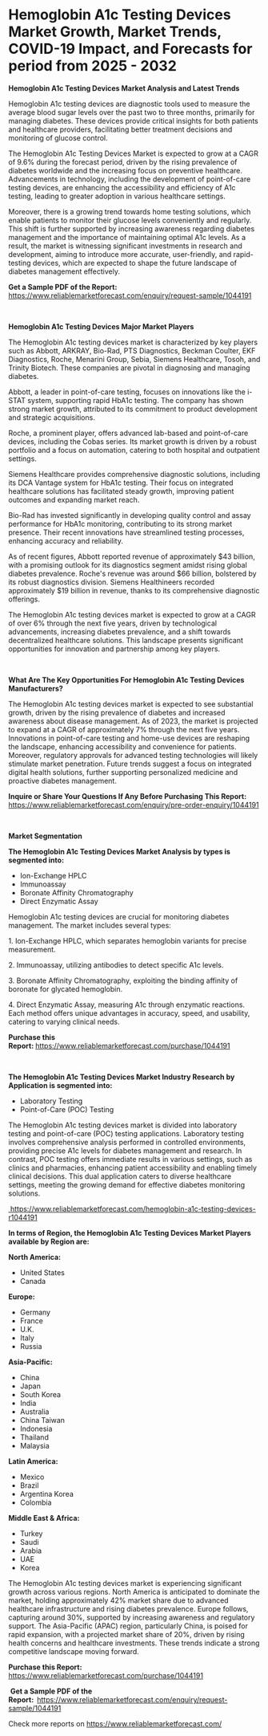 <p><h1>Hemoglobin A1c Testing Devices Market Growth, Market Trends, COVID-19 Impact, and Forecasts for period from 2025 - 2032</h1></p><p><strong>Hemoglobin A1c Testing Devices Market Analysis and Latest Trends</strong></p>
<p><p>Hemoglobin A1c testing devices are diagnostic tools used to measure the average blood sugar levels over the past two to three months, primarily for managing diabetes. These devices provide critical insights for both patients and healthcare providers, facilitating better treatment decisions and monitoring of glucose control.</p><p>The Hemoglobin A1c Testing Devices Market is expected to grow at a CAGR of 9.6% during the forecast period, driven by the rising prevalence of diabetes worldwide and the increasing focus on preventive healthcare. Advancements in technology, including the development of point-of-care testing devices, are enhancing the accessibility and efficiency of A1c testing, leading to greater adoption in various healthcare settings.</p><p>Moreover, there is a growing trend towards home testing solutions, which enable patients to monitor their glucose levels conveniently and regularly. This shift is further supported by increasing awareness regarding diabetes management and the importance of maintaining optimal A1c levels. As a result, the market is witnessing significant investments in research and development, aiming to introduce more accurate, user-friendly, and rapid-testing devices, which are expected to shape the future landscape of diabetes management effectively.</p></p>
<p><strong>Get a Sample PDF of the Report:&nbsp;</strong> <a href="https://www.reliablemarketforecast.com/enquiry/request-sample/1044191?utm_campaign=2781&utm_medium=2&utm_source=Github&utm_content=ia&utm_term=03032025&utm_id=hemoglobin-a1c-testing-devices">https://www.reliablemarketforecast.com/enquiry/request-sample/1044191</a></p>
<p>&nbsp;</p>
<p><strong>Hemoglobin A1c Testing Devices Major Market Players</strong></p>
<p><p>The Hemoglobin A1c testing devices market is characterized by key players such as Abbott, ARKRAY, Bio-Rad, PTS Diagnostics, Beckman Coulter, EKF Diagnostics, Roche, Menarini Group, Sebia, Siemens Healthcare, Tosoh, and Trinity Biotech. These companies are pivotal in diagnosing and managing diabetes.</p><p>Abbott, a leader in point-of-care testing, focuses on innovations like the i-STAT system, supporting rapid HbA1c testing. The company has shown strong market growth, attributed to its commitment to product development and strategic acquisitions. </p><p>Roche, a prominent player, offers advanced lab-based and point-of-care devices, including the Cobas series. Its market growth is driven by a robust portfolio and a focus on automation, catering to both hospital and outpatient settings.</p><p>Siemens Healthcare provides comprehensive diagnostic solutions, including its DCA Vantage system for HbA1c testing. Their focus on integrated healthcare solutions has facilitated steady growth, improving patient outcomes and expanding market reach.</p><p>Bio-Rad has invested significantly in developing quality control and assay performance for HbA1c monitoring, contributing to its strong market presence. Their recent innovations have streamlined testing processes, enhancing accuracy and reliability.</p><p>As of recent figures, Abbott reported revenue of approximately $43 billion, with a promising outlook for its diagnostics segment amidst rising global diabetes prevalence. Roche's revenue was around $66 billion, bolstered by its robust diagnostics division. Siemens Healthineers recorded approximately $19 billion in revenue, thanks to its comprehensive diagnostic offerings.</p><p>The Hemoglobin A1c testing devices market is expected to grow at a CAGR of over 6% through the next five years, driven by technological advancements, increasing diabetes prevalence, and a shift towards decentralized healthcare solutions. This landscape presents significant opportunities for innovation and partnership among key players.</p></p>
<p>&nbsp;</p>
<p><strong>What Are The Key Opportunities For Hemoglobin A1c Testing Devices Manufacturers?</strong></p>
<p><p>The Hemoglobin A1c testing devices market is expected to see substantial growth, driven by the rising prevalence of diabetes and increased awareness about disease management. As of 2023, the market is projected to expand at a CAGR of approximately 7% through the next five years. Innovations in point-of-care testing and home-use devices are reshaping the landscape, enhancing accessibility and convenience for patients. Moreover, regulatory approvals for advanced testing technologies will likely stimulate market penetration. Future trends suggest a focus on integrated digital health solutions, further supporting personalized medicine and proactive diabetes management.</p></p>
<p><strong>Inquire or Share Your Questions If Any Before Purchasing This Report:</strong> <a href="https://www.reliablemarketforecast.com/enquiry/pre-order-enquiry/1044191?utm_campaign=2781&utm_medium=2&utm_source=Github&utm_content=ia&utm_term=03032025&utm_id=hemoglobin-a1c-testing-devices">https://www.reliablemarketforecast.com/enquiry/pre-order-enquiry/1044191</a></p>
<p>&nbsp;</p>
<p><strong>Market Segmentation</strong></p>
<p><strong>The Hemoglobin A1c Testing Devices Market Analysis by types is segmented into:</strong></p>
<p><ul><li>Ion-Exchange HPLC</li><li>Immunoassay</li><li>Boronate Affinity Chromatography</li><li>Direct Enzymatic Assay</li></ul></p>
<p><p>Hemoglobin A1c testing devices are crucial for monitoring diabetes management. The market includes several types: </p><p>1. Ion-Exchange HPLC, which separates hemoglobin variants for precise measurement.</p><p>2. Immunoassay, utilizing antibodies to detect specific A1c levels.</p><p>3. Boronate Affinity Chromatography, exploiting the binding affinity of boronate for glycated hemoglobin.</p><p>4. Direct Enzymatic Assay, measuring A1c through enzymatic reactions. Each method offers unique advantages in accuracy, speed, and usability, catering to varying clinical needs.</p></p>
<p><strong>Purchase this Report:&nbsp;</strong><a href="https://www.reliablemarketforecast.com/purchase/1044191?utm_campaign=2781&utm_medium=2&utm_source=Github&utm_content=ia&utm_term=03032025&utm_id=hemoglobin-a1c-testing-devices">https://www.reliablemarketforecast.com/purchase/1044191</a></p>
<p>&nbsp;</p>
<p><strong>The Hemoglobin A1c Testing Devices Market Industry Research by Application is segmented into:</strong></p>
<p><ul><li>Laboratory Testing</li><li>Point-of-Care (POC) Testing</li></ul></p>
<p><p>The Hemoglobin A1c testing devices market is divided into laboratory testing and point-of-care (POC) testing applications. Laboratory testing involves comprehensive analysis performed in controlled environments, providing precise A1c levels for diabetes management and research. In contrast, POC testing offers immediate results in various settings, such as clinics and pharmacies, enhancing patient accessibility and enabling timely clinical decisions. This dual application caters to diverse healthcare settings, meeting the growing demand for effective diabetes monitoring solutions.</p></p>
<p><a href="https://www.reliablemarketforecast.com/hemoglobin-a1c-testing-devices-r1044191?utm_campaign=2781&utm_medium=2&utm_source=Github&utm_content=ia&utm_term=03032025&utm_id=hemoglobin-a1c-testing-devices">&nbsp;https://www.reliablemarketforecast.com/hemoglobin-a1c-testing-devices-r1044191</a></p>
<p><strong>In terms of Region, the Hemoglobin A1c Testing Devices Market Players available by Region are:</strong></p>
<p>
    <p> <strong> North America: </strong>
        <ul>
            <li>United States</li>
            <li>Canada</li>
        </ul>
        </p> 
    <p> <strong> Europe: </strong>
        <ul>
            <li>Germany</li>
            <li>France</li>
            <li>U.K.</li>
            <li>Italy</li>
            <li>Russia</li>
        </ul>
        </p> 
    <p> <strong> Asia-Pacific: </strong>
        <ul>
            <li>China</li>
            <li>Japan</li>
            <li>South Korea</li>
            <li>India</li>
            <li>Australia</li>
            <li>China Taiwan</li>
            <li>Indonesia</li>
            <li>Thailand</li>
            <li>Malaysia</li>
        </ul>
        </p> 
    <p> <strong> Latin America: </strong>
        <ul>
            <li>Mexico</li>
            <li>Brazil</li>
            <li>Argentina Korea</li>
            <li>Colombia</li>
        </ul>
        </p> 
    <p> <strong> Middle East & Africa: </strong>
        <ul>
            <li>Turkey</li>
            <li>Saudi</li>
            <li>Arabia</li>
            <li>UAE</li>
            <li>Korea</li>
        </ul>
    </p>
    </p>
<p><p>The Hemoglobin A1c testing devices market is experiencing significant growth across various regions. North America is anticipated to dominate the market, holding approximately 42% market share due to advanced healthcare infrastructure and rising diabetes prevalence. Europe follows, capturing around 30%, supported by increasing awareness and regulatory support. The Asia-Pacific (APAC) region, particularly China, is poised for rapid expansion, with a projected market share of 20%, driven by rising health concerns and healthcare investments. These trends indicate a strong competitive landscape moving forward.</p></p>
<p><strong>Purchase this Report: </strong><a href="https://www.reliablemarketforecast.com/purchase/1044191?utm_campaign=2781&utm_medium=2&utm_source=Github&utm_content=ia&utm_term=03032025&utm_id=hemoglobin-a1c-testing-devices">https://www.reliablemarketforecast.com/purchase/1044191</a></p>
<p>&nbsp;<strong>Get a Sample PDF of the Report:&nbsp;&nbsp;</strong><a href="https://www.reliablemarketforecast.com/enquiry/request-sample/1044191?utm_campaign=2781&utm_medium=2&utm_source=Github&utm_content=ia&utm_term=03032025&utm_id=hemoglobin-a1c-testing-devices">https://www.reliablemarketforecast.com/enquiry/request-sample/1044191</a></p>
<p><strong></strong></p>
<p>Check more reports on <a href="https://www.reliablemarketforecast.com/?utm_campaign=2781&utm_medium=2&utm_source=Github&utm_content=ia&utm_term=03032025&utm_id=hemoglobin-a1c-testing-devices">https://www.reliablemarketforecast.com/</a></p>